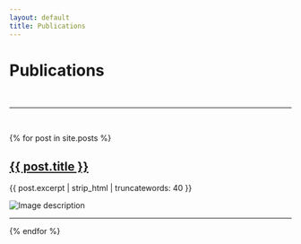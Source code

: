 ```yaml
---
layout: default
title: Publications
---
```


<h1>Publications</h1>
<br />

<hr /><br />

{% for post in site.posts %}
  <div class="publication">
    <h2><a href="{{ post.url }}">{{ post.title }}</a></h2>
    <p>{{ post.excerpt | strip_html | truncatewords: 40 }}</p>
    <img src="path/to/your/image.jpg" alt="Image description" class="right-image" />
    <hr />
  </div>
{% endfor %}

